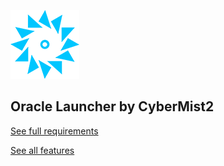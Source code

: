 ![Oracle Logo](/github_res/oracle_logo_110x110.png)
## Oracle Launcher by CyberMist2

[See full requirements](https://github.com/Oracle-Launcher/Oracle-Launcher/discussions/13)

[See all features](https://github.com/Oracle-Launcher/Oracle-Launcher/discussions/13)
